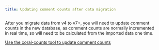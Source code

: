 ```yaml
---
title: Updating comment counts after data migration
---
```


After you migrate data from v4 to v7+, you will need to update comment counts in the new database, as comment counts are normally incremented in real time, so will need to be calculated from the imported data one time.

[Use the coral-counts tool to update comment counts](https://github.com/coralproject/coral-counts)
